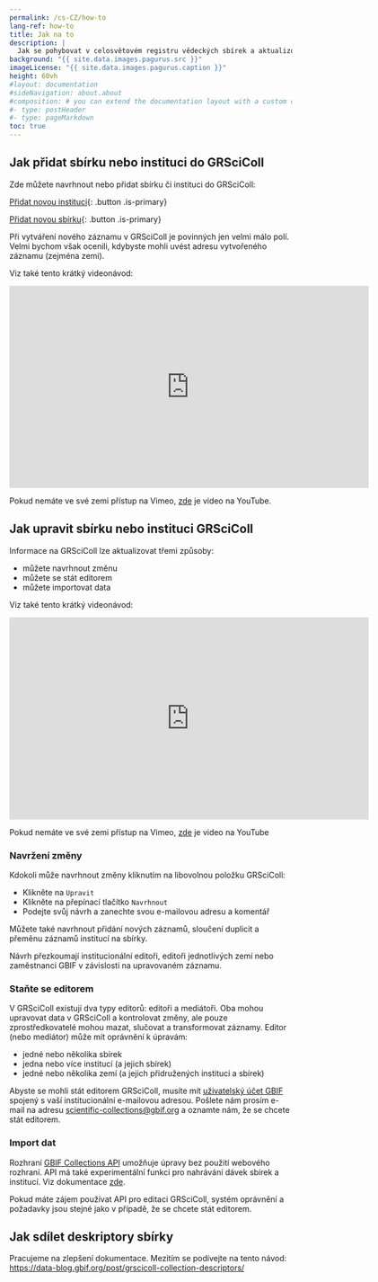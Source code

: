 ```yaml
---
permalink: /cs-CZ/how-to
lang-ref: how-to
title: Jak na to
description: |
  Jak se pohybovat v celosvětovém registru vědeckých sbírek a aktualizovat jeho obsah
background: "{{ site.data.images.pagurus.src }}"
imageLicense: "{{ site.data.images.pagurus.caption }}"
height: 60vh
#layout: documentation
#sideNavigation: about.about
#composition: # you can extend the documentation layout with a custom composition
#- type: postHeader
#- type: pageMarkdown
toc: true
---
```


## Jak přidat sbírku nebo instituci do GRSciColl

Zde můžete navrhnout nebo přidat sbírku či instituci do GRSciColl:

[Přidat novou instituci](https://registry.gbif.org/institution/create){: .button .is-primary}

[Přidat novou sbírku](https://registry.gbif.org/collection/create){: .button .is-primary}

Při vytváření nového záznamu v GRSciColl je povinných jen velmi málo polí. Velmi bychom však ocenili, kdybyste mohli uvést adresu vytvořeného záznamu (zejména zemi).

Viz také tento krátký videonávod:
<iframe title="vimeo-player" src="https://player.vimeo.com/video/649977782?h=fb1d926798" width="640" height="360" frameborder="0"    allowfullscreen></iframe>

Pokud nemáte ve své zemi přístup na Vimeo, [zde](https://www.youtube.com/watch?v=R6ftJ61oOn4) je video na YouTube.

## Jak upravit sbírku nebo instituci GRSciColl

Informace na GRSciColl lze aktualizovat třemi způsoby:
* můžete navrhnout změnu
* můžete se stát editorem
* můžete importovat data

Viz také tento krátký videonávod:
<iframe title="vimeo-player" src="https://player.vimeo.com/video/649977825?h=a0068cfcd8" width="640" height="360" frameborder="0"    allowfullscreen></iframe>

Pokud nemáte ve své zemi přístup na Vimeo, [zde](https://www.youtube.com/watch?v=rgMQK9qFVfs) je video na YouTube

### Navržení změny

Kdokoli může navrhnout změny kliknutím na libovolnou položku GRSciColl:
* Klikněte na `Upravit`
* Klikněte na přepínací tlačítko `Navrhnout`
* Podejte svůj návrh a zanechte svou e-mailovou adresu a komentář

Můžete také navrhnout přidání nových záznamů, sloučení duplicit a přeměnu záznamů institucí na sbírky.

Návrh přezkoumají institucionální editoři, editoři jednotlivých zemí nebo zaměstnanci GBIF v závislosti na upravovaném záznamu.

### Staňte se editorem

V GRSciColl existují dva typy editorů: editoři a mediátoři. Oba mohou upravovat data v GRSciColl a kontrolovat změny, ale pouze zprostředkovatelé mohou mazat, slučovat a transformovat záznamy. Editor (nebo mediátor) může mít oprávnění k úpravám:
* jedné nebo několika sbírek
* jedna nebo více institucí (a jejich sbírek)
* jedné nebo několika zemí (a jejich přidružených institucí a sbírek)

Abyste se mohli stát editorem GRSciColl, musíte mít [uživatelský účet GBIF](https://www.gbif.org/user/profile) spojený s vaší institucionální e-mailovou adresou. Pošlete nám prosím e-mail na adresu scientific-collections@gbif.org a oznamte nám, že se chcete stát editorem.

### Import dat

Rozhraní [GBIF Collections API](https://www.gbif.org/developer/registry#collections) umožňuje úpravy bez použití webového rozhraní. API má také experimentální funkci pro nahrávání dávek sbírek a institucí. Viz dokumentace [zde](https://github.com/gbif/registry/blob/dev/docs/grscicoll_batches.md).

Pokud máte zájem používat API pro editaci GRSciColl, systém oprávnění a požadavky jsou stejné jako v případě, že se chcete stát editorem.

## Jak sdílet deskriptory sbírky

Pracujeme na zlepšení dokumentace. Mezitím se podívejte na tento návod: https://data-blog.gbif.org/post/grscicoll-collection-descriptors/
